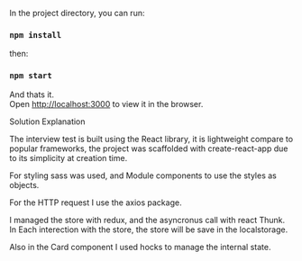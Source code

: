 In the project directory, you can run:

### `npm install`

then:

### `npm start`

And thats it.<br>
Open [http://localhost:3000](http://localhost:3000) to view it in the browser.

Solution Explanation

The interview test is built using the React library, it is lightweight compare to popular frameworks, the project was scaffolded with create-react-app due to its simplicity at creation time.

For styling sass was used, and Module components to use the styles as objects.

For the HTTP request I use the axios package.

I managed the store with redux, and the asyncronus call with react Thunk. In Each interection with the store, the store will be save in the localstorage.

Also in the Card component I used hocks to manage the internal state.